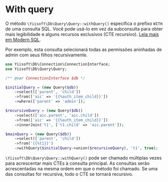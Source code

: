 # With query

O método `\Yiisoft\Db\Query\Query::withQuery()` especifica o prefixo  `WITH` de uma consulta SQL.
Você pode usá-lo em vez da subconsulta para obter mais legibilidade e alguns recursos exclusivos (CTE recursivo).
[Leia mais em Modern SQL](https://modern-sql.com/).

Por exemplo, esta consulta selecionará todas as permissões aninhadas de admin com seus filhos recursivamente.

```php
use Yiisoft\Db\Connection\ConnectionInterface;
use Yiisoft\Db\Query\Query;

/** @var ConnectionInterface $db */

$initialQuery = (new Query($db))
    ->select(['parent', 'child'])
    ->from(['aic' => '{{%auth_item_child}}'])
    ->where(['parent' => 'admin']);

$recursiveQuery = (new Query($db))
    ->select(['aic.parent', 'aic.child'])
    ->from(['aic' => '{{%auth_item_child}}'])
    ->innerJoin('t1', ['t1.child' => 'aic.parent']);

$mainQuery = (new Query($db))
    ->select(['parent', 'child'])
    ->from('{{%t1}}')
    ->withQuery($initialQuery->union($recursiveQuery), 't1', true);
```

`\Yiisoft\Db\Query\Query::withQuery()` pode ser chamado múltiplas vezes para acrescentar mais CTEs à consulta principal.
As consultas serão acrescentadas na mesma ordem em que o método foi chamado.
Se uma das consultas for recursiva, todo o CTE se tornará recursivo.
